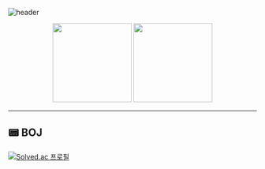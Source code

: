 ![header](https://capsule-render.vercel.app/api?type=waving&color=gradient&customColorList=FFE5B9,FFDDE2,FFF0F5&height=200&text=jiminkim&fontSize=50&fontAlign=80&animation=twinkling)


<p align="center">
  <img src="https://github-readme-stats.vercel.app/api?username=jinnieusLab&show_icons=true&theme=radical" height="160px"/>
  <img src="https://github-readme-stats.vercel.app/api/top-langs/?username=jinnieusLab&layout=compact&theme=cobalt" height="160px"/>
</p>

---

## 📟 BOJ

[![Solved.ac 프로필](http://mazassumnida.wtf/api/v2/generate_badge?boj=geniuslab)](https://solved.ac/geniuslab)
